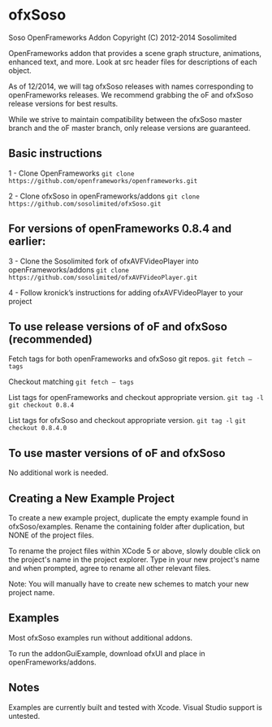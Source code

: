 ofxSoso
=======
Soso OpenFrameworks Addon
Copyright (C) 2012-2014 Sosolimited


OpenFrameworks addon that provides a scene graph structure, animations, enhanced text, and more.  Look at src header files for descriptions of each object.

As of 12/2014, we will tag ofxSoso releases with names corresponding to openFrameworks releases.  We recommend grabbing the oF and ofxSoso release versions for best results. 

While we strive to maintain compatibility between the ofxSoso master branch and the oF master branch, only release versions are guaranteed.


Basic instructions
------------

1 - Clone OpenFrameworks 
```git clone https://github.com/openframeworks/openframeworks.git```  

2 - Clone ofxSoso in openFrameworks/addons 
```git clone https://github.com/sosolimited/ofxSoso.git``` 


For versions of openFrameworks 0.8.4 and earlier:
------------

3 - Clone the Sosolimited fork of ofxAVFVideoPlayer into openFrameworks/addons
```git clone https://github.com/sosolimited/ofxAVFVideoPlayer.git```

4 - Follow kronick’s instructions for adding ofxAVFVideoPlayer to your project


To use release versions of oF and ofxSoso (recommended)
------------
Fetch tags for both openFrameworks and ofxSoso git repos. 
```git fetch — tags``` 

Checkout matching 
```git fetch — tags``` 


List tags for openFrameworks and checkout appropriate version. 
```git tag -l``` 
```git checkout 0.8.4``` 

List tags for ofxSoso  and checkout appropriate version. 
```git tag -l``` 
```git checkout 0.8.4.0``` 


To use master versions of oF and ofxSoso
------------
No additional work is needed.


Creating a New Example Project
------------
To create a new example project, duplicate the empty example found in ofxSoso/examples.  Rename the containing folder after duplication, but NONE of the project files.

To rename the project files within XCode 5 or above, slowly double click on the project's name in the project explorer.
Type in your new project's name and  when prompted, agree to rename all other relevant files. 

Note:  You will manually have to create new schemes to match your new project name.


Examples
------------
Most ofxSoso examples run without additional addons.

To run the addonGuiExample, download ofxUI and place in openFrameworks/addons.


Notes
-----
Examples are currently built and tested with Xcode. Visual Studio support is untested.




